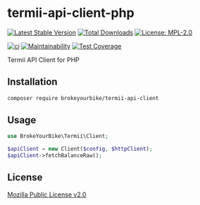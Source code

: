 # termii-api-client-php

[![Latest Stable Version](https://img.shields.io/github/v/release/brokeyourbike/termii-api-client-php)](https://github.com/brokeyourbike/termii-api-client-php/releases)
[![Total Downloads](https://poser.pugx.org/brokeyourbike/termii-api-client/downloads)](https://packagist.org/packages/brokeyourbike/termii-api-client)
[![License: MPL-2.0](https://img.shields.io/badge/license-MPL--2.0-purple.svg)](https://github.com/brokeyourbike/termii-api-client-php/blob/main/LICENSE)

[![ci](https://github.com/brokeyourbike/termii-api-client-php/actions/workflows/ci.yml/badge.svg)](https://github.com/brokeyourbike/termii-api-client-php/actions/workflows/ci.yml)
[![Maintainability](https://api.codeclimate.com/v1/badges/1cd42fecafb04e6ed6ff/maintainability)](https://codeclimate.com/github/brokeyourbike/termii-api-client-php/maintainability)
[![Test Coverage](https://api.codeclimate.com/v1/badges/1cd42fecafb04e6ed6ff/test_coverage)](https://codeclimate.com/github/brokeyourbike/termii-api-client-php/test_coverage)

Termii API Client for PHP

## Installation

```bash
composer require brokeyourbike/termii-api-client
```

## Usage

```php
use BrokeYourBike\Termii\Client;

$apiClient = new Client($config, $httpClient);
$apiClient->fetchBalanceRaw();
```

## License
[Mozilla Public License v2.0](https://github.com/brokeyourbike/termii-api-client-php/blob/main/LICENSE)

